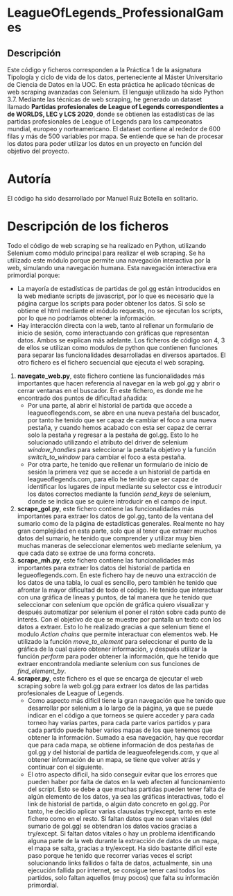 # LeagueOfLegends_ProfessionalGames

## Descripción
Este código y ficheros corresponden a la Práctica 1 de la asignatura Tipología y ciclo de vida de los datos, perteneciente al Máster Universitario de Ciencia de Datos en la UOC. En esta práctica he aplicado técnicas de web scraping avanzadas con Selenium. El lenguaje utilizado ha sido Python 3.7. Mediante las técnicas de web scraping, he generado un dataset llamado **Partidas profesionales de League of Legends correspondientes a de WORLDS, LEC y LCS 2020**, donde se obtienen las estadísticas de las partidas profesionales de League of Legends para los campeonatos mundial, europeo y norteamericano. El dataset contiene al rededor de 600 filas y más de 500 variables por mapa. Se entiende que se han de procesar los datos para poder utilizar los datos en un proyecto en función del objetivo del proyecto. 

# Autoría
El código ha sido desarrollado por Manuel Ruiz Botella en solitario. 

# Descripción de los ficheros

Todo el código de web scraping se ha realizado en Python, utilizando Selenium como módulo principal para realizar el web scraping. Se ha utilizado este módulo porque permite una navegación interactiva por la web, simulando una navegación humana. Esta navegación interactiva era primordial porque:
* La mayoría de estadísticas de partidas de gol.gg están introducidos en la web mediante scripts de javascript, por lo que es necesario que la página cargue los scripts para poder obtener los datos. Si solo se obtiene el html mediante el módulo requests, no se ejecutan los scripts, por lo que no podríamos obtener la información. 
* Hay interacción directa con la web, tanto al rellenar un formulario de inicio de sesión, como interactuando con gráficas que representan datos. Ambos se explican más adelante.
Los ficheros de código son 4, 3 de ellos se utilizan como modulos de python que contienen funciones para separar las funcionalidades desarrolladas en diversos apartados. El otro fichero es el fichero secuencial que ejecuta el web scraping. 

1. **navegate_web.py**, este fichero contiene las funcionalidades más importantes que hacen referencia al navegar en la web gol.gg y abrir o cerrar ventanas en el buscador. En este fichero, es donde me he encontrado dos puntos de dificultad añadida:
    * Por una parte, al abrir el historial de partida que accede a leagueoflegends.com, se abre en una nueva pestaña del buscador, por tanto he tenido que ser capaz de cambiar el foco a una nueva pestaña, y cuando hemos acabado con esta ser capaz de cerrar solo la pestaña y regresar a la pestaña de gol.gg. Esto lo he solucionado utilizando el atributo del driver de selenium *window_handles* para seleccionar la pestaña objetivo y la función *switch_to_window* para cambiar el foco a esta pestaña. 
    * Por otra parte, he tenido que rellenar un formulario de inicio de sesión la primera vez que se accede a un historial de partida en leagueoflegends.com, para ello he tenido que ser capaz de identificar los lugares de input mediante su selector css e introducir los datos correctos mediante la función *send_keys* de selenium, donde se indica que se quiere introducir en el campo de input. 
2. **scrape_gol.py**, este fichero contiene las funcionalidades más importantes para extraer los datos de gol.gg, tanto de la ventana del sumario como de la página de estadísticas generales. Realmente no hay gran complejidad en esta parte, solo que al tener que extraer muchos datos del sumario, he tenido que comprender y utilizar muy bien muchas maneras de seleccionar elementos web mediante selenium, ya que cada dato se extrae de una forma concreta. 
3. **scrape_mh.py**, este fichero contiene las funcionalidades más importantes para extraer los datos del historial de partida en legueoflegends.com. En este fichero hay de neuvo una extracción de los datos de una tabla, lo cual es sencillo, pero también he tenido que afrontar la mayor dificultad de todo el código. He tenido que interactuar con una gráfica de lineas y puntos, de tal manera que he tenido que seleccionar con selenium que opción de gráfica quiero visualizar y después automatizar por selenium el poner el ratón sobre cada punto de interés. Con el objetivo de que se muestre por pantalla un texto con los datos a extraer. Esto lo he realizado gracias a  que selenium tiene el modulo *Action chains* que permite interactuar con elementos web. He utilizado la función *move_to_element* para seleccionar el punto de la gráfica de la cual quiero obtener información, y después utilizar la función *perform* para poder obtener la información, que he tenido que extraer encontrandola mediante selenium con sus funciones de *find_element_by*. 
4. **scraper.py**, este fichero es el que se encarga de ejecutar el web scraping sobre la web gol.gg para extraer los datos de las partidas profesionales de League of Legends. 
      * Como aspecto más dificil tiene la gran navegación que he tenido que desarrollar por selenium a lo largo de la página, ya que se puede indicar en el código a que torneos se quiere acceder y para cada torneo hay varias partes, para cada parte varios partidos y para cada partido puede haber varios mapas de los que tenemos que obtener la información. Sumado a esa navegación, hay que recordar que para cada mapa, se obtiene información de dos pestañas de gol.gg y del historial de partida de leagueofelegends.com, y que al obtener información de un mapa, se tiene que volver atrás y continuar con el siguiente. 
     * El otro aspecto dificil, ha sido conseguir evitar que los errores que pueden haber por falta de datos en la web afecten al funcionamiento del script. Esto se debe a que muchas partidas pueden tener falta de algún elemento de los datos, ya sea las gráficas interactivas, todo el link de historial de partida, o algún dato concreto en gol.gg. Por tanto, he decidio aplicar varias clausulas try/except, tanto en este fichero como en el resto. Si faltan datos que no sean vitales (del sumario de gol.gg) se obtendran los datos vacios gracias a try/except. Si faltan datos vitales o hay un problema identificando alguna parte de la web durante la extracción de datos de un mapa, el mapa se salta, gracias a try/except. Ha sido bastante díficil este paso porque he tenido que recorrer varias veces el script solucionando links fallidos o falta de datos, actualmente, sin una ejecución fallida por internet, se consigue tener casi todos los partidos, solo faltan aquellos (muy pocos) que falta su información primordial.
  


    
